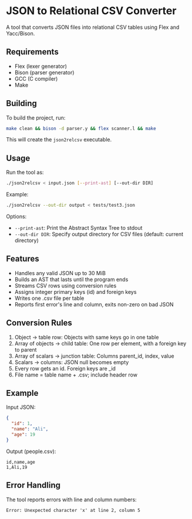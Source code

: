 # JSON to Relational CSV Converter

A tool that converts JSON files into relational CSV tables using Flex and Yacc/Bison.

## Requirements

- Flex (lexer generator)
- Bison (parser generator)
- GCC (C compiler)
- Make

## Building

To build the project, run:

```bash
make clean && bison -d parser.y && flex scanner.l && make
```

This will create the `json2relcsv` executable.

## Usage

Run the tool as:

```bash
./json2relcsv < input.json [--print-ast] [--out-dir DIR]
```
Example:
```bash
./json2relcsv --out-dir output < tests/test3.json
```

Options:
- `--print-ast`: Print the Abstract Syntax Tree to stdout
- `--out-dir DIR`: Specify output directory for CSV files (default: current directory)

## Features

- Handles any valid JSON up to 30 MiB
- Builds an AST that lasts until the program ends
- Streams CSV rows using conversion rules
- Assigns integer primary keys (id) and foreign keys
- Writes one .csv file per table
- Reports first error's line and column, exits non-zero on bad JSON

## Conversion Rules

1. Object → table row: Objects with same keys go in one table
2. Array of objects → child table: One row per element, with a foreign key to parent
3. Array of scalars → junction table: Columns parent_id, index, value
4. Scalars → columns: JSON null becomes empty
5. Every row gets an id. Foreign keys are <parent>_id
6. File name = table name + .csv; include header row

## Example

Input JSON:
```json
{
  "id": 1,
  "name": "Ali",
  "age": 19
}
```

Output (people.csv):
```
id,name,age
1,Ali,19
```

## Error Handling

The tool reports errors with line and column numbers:
```
Error: Unexpected character 'x' at line 2, column 5
```
